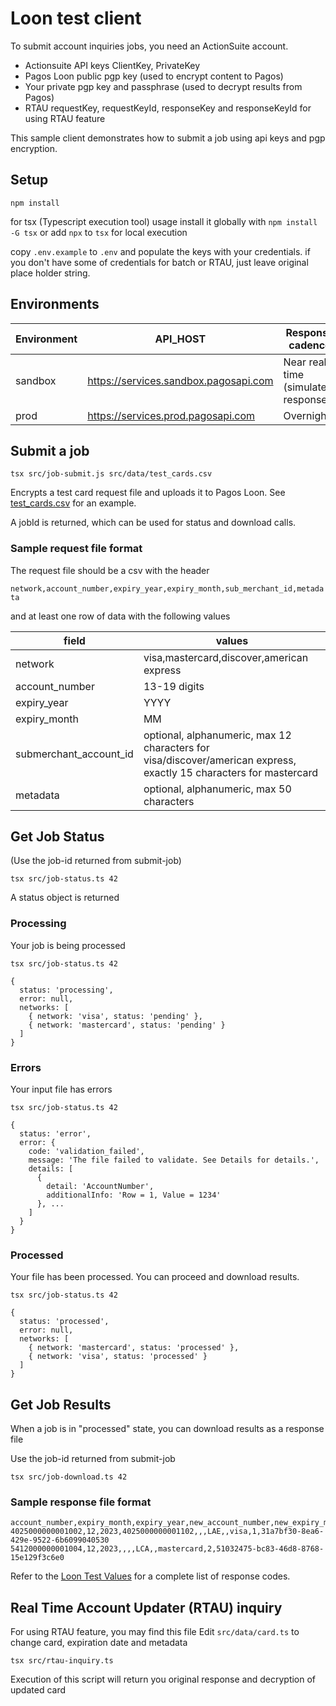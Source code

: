 # Loon test client

To submit account inquiries jobs, you need an ActionSuite account.

- Actionsuite API keys ClientKey, PrivateKey
- Pagos Loon public pgp key (used to encrypt content to Pagos)
- Your private pgp key and passphrase (used to decrypt results from Pagos)
- RTAU requestKey, requestKeyId, responseKey and responseKeyId for using RTAU feature

This sample client demonstrates how to submit a job using api keys and pgp encryption.

## Setup

    npm install

for tsx (Typescript execution tool) usage install it globally with `npm install -G tsx` or add `npx` to `tsx` for local execution

copy `.env.example` to `.env` and populate the keys with your credentials. if you don't have some of credentials for batch or RTAU, just leave original place holder string.

## Environments

| Environment | API_HOST                              | Response cadence                     |
| ----------- | ------------------------------------- | ------------------------------------ |
| sandbox     | https://services.sandbox.pagosapi.com | Near real time (simulated responses) |
| prod        | https://services.prod.pagosapi.com    | Overnight                            |

## Submit a job

    tsx src/job-submit.js src/data/test_cards.csv

Encrypts a test card request file and uploads it to Pagos Loon. See [test_cards.csv](src/data/test_cards.csv) for an example.

A jobId is returned, which can be used for status and download calls.

### Sample request file format

The request file should be a csv with the header

`network,account_number,expiry_year,expiry_month,sub_merchant_id,metadata`

and at least one row of data with the following values

| field                  | values                                                                                                             |
| ---------------------- | ------------------------------------------------------------------------------------------------------------------ |
| network                | visa,mastercard,discover,american express                                                                          |
| account_number         | 13-19 digits                                                                                                       |
| expiry_year            | YYYY                                                                                                               |
| expiry_month           | MM                                                                                                                 |
| submerchant_account_id | optional, alphanumeric, max 12 characters for visa/discover/american express, exactly 15 characters for mastercard |
| metadata               | optional, alphanumeric, max 50 characters                                                                          |

## Get Job Status

(Use the job-id returned from submit-job)

    tsx src/job-status.ts 42

A status object is returned

### Processing

Your job is being processed

```
tsx src/job-status.ts 42

{
  status: 'processing',
  error: null,
  networks: [
    { network: 'visa', status: 'pending' },
    { network: 'mastercard', status: 'pending' }
  ]
}
```

### Errors

Your input file has errors

```
tsx src/job-status.ts 42

{
  status: 'error',
  error: {
    code: 'validation_failed',
    message: 'The file failed to validate. See Details for details.',
    details: [
      {
        detail: 'AccountNumber',
        additionalInfo: 'Row = 1, Value = 1234'
      }, ...
    ]
  }
}
```

### Processed

Your file has been processed. You can proceed and download results.

```
tsx src/job-status.ts 42

{
  status: 'processed',
  error: null,
  networks: [
    { network: 'mastercard', status: 'processed' },
    { network: 'visa', status: 'processed' }
  ]
}
```

## Get Job Results

When a job is in "processed" state, you can download results as a response file

Use the job-id returned from submit-job

```
tsx src/job-download.ts 42
```

### Sample response file format

```csv
account_number,expiry_month,expiry_year,new_account_number,new_expiry_month,new_expiry_year,response_code,error_code,network,sub_merchant_id,metadata
4025000000001002,12,2023,4025000000001102,,,LAE,,visa,1,31a7bf30-8ea6-429e-9522-6b6099040530
5412000000001004,12,2023,,,,LCA,,mastercard,2,51032475-bc83-46d8-8768-15e129f3c6e0
```

Refer to the [Loon Test Values](https://docs.pagos.ai/docs/loon-testing#loon-test-values) for a complete list of response codes.

## Real Time Account Updater (RTAU) inquiry

For using RTAU feature, you may find this file
Edit `src/data/card.ts` to change card, expiration date and metadata

    tsx src/rtau-inquiry.ts

Execution of this script will return you original response and decryption of updated card
